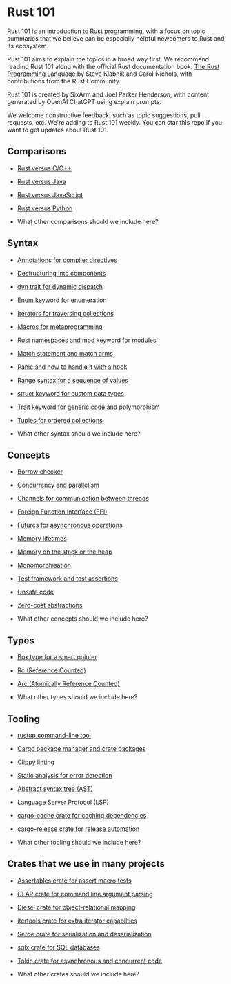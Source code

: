 # Rust 101

Rust 101 is an introduction to Rust programming, with a focus on topic summaries that we believe can be especially helpful newcomers to Rust and its ecosystem.

Rust 101 aims to explain the topics in a broad way first. We recommend reading Rust 101 along with the official Rust documentation book: [The Rust Programming Language](https://doc.rust-lang.org/book/) by Steve Klabnik and Carol Nichols, with contributions from the Rust Community.

Rust 101 is created by SixArm and Joel Parker Henderson, with content generated by OpenAI ChatGPT using explain prompts.

We welcome constructive feedback, such as topic suggestions, pull requests, etc. We're adding to Rust 101 weekly. You can star this repo if you want to get updates about Rust 101.


## Comparisons

* [Rust versus C/C++](comparisons/rust-versus-c-cpp.md)

* [Rust versus Java](comparisons/rust-versus-java.md)

* [Rust versus JavaScript](comparisons/rust-versus-javascript.md)

* [Rust versus Python](comparisons/rust-versus-python.md)

* What other comparisons should we include here?


## Syntax

* [Annotations for compiler directives](syntax/annotations-for-compiler-directives.md)

* [Destructuring into components](syntax/destructuring-into-components.md)

* [dyn trait for dynamic dispatch](syntax/dyn-trait-for-dynamic-dispatch.md)

* [Enum keyword for enumeration](syntax/enum-keyword-for-enumerations.md)

* [Iterators for traversing collections](syntax/iterators-for-traversing-collections.md)

* [Macros for metaprogramming](syntax/macros-for-metaprogramming.md)

* [Rust namespaces and mod keyword for modules](syntax/namespaces-and-mod-keyword-for-modules.md)

* [Match statement and match arms](syntax/match-statement-and-match-arms.md)

* [Panic and how to handle it with a hook](syntax/panic-and-how-to-handle-it-with-a-hook.md)

* [Range syntax for a sequence of values](syntax/range-syntax-for-a-sequence-of-values.md)

* [struct keyword for custom data types](syntax/struct-keyword-for-custom-data-types.md)

* [Trait keyword for generic code and polymorphism](syntax/trait-keyword-for-generic-code-and-polymorphism.md)

* [Tuples for ordered collections](syntax/tuples-for-ordered-collections.md)

* What other syntax should we include here?


## Concepts

* [Borrow checker](concepts/borrow-checker.md)

* [Concurrency and parallelism](concepts/concurrency-and-parallelism.md)

* [Channels for communication between threads](concepts/channels-for-communication-between-threads.md)

* [Foreign Function Interface (FFI)](concepts/foreign-function-interface-ffi.md)

* [Futures for asynchronous operations](concepts/futures-for-asynchronous-operations.md)

* [Memory lifetimes](concepts/memory-lifetimes.md)

* [Memory on the stack or the heap](concepts/memory-on-the-stack-or-the-heap.md)

* [Monomorphisation](concepts/monomorphisation-of-generic-code.md)

* [Test framework and test assertions](concepts/test-framework-and-test-assertions.md)

* [Unsafe code](concepts/unsafe-code.md)

* [Zero-cost abstractions](concepts/zero-cost-abstractions.md)

* What other concepts should we include here?


## Types

* [Box type for a smart pointer](types/box-smart-pointer.md)

* [Rc (Reference Counted)](types/rc-reference-counted.md)

* [Arc (Atomically Reference Counted)](types/arc-atomically-reference-counted.md)

* What other types should we include here?


## Tooling

* [rustup command-line tool](tooling/rustup-command-line-tool.md)

* [Cargo package manager and crate packages](tooling/cargo-package-manager-and-crate-packages.md)

* [Clippy linting](tooling/clippy-linting.md)

* [Static analysis for error detection](tooling/static-analysis-for-error-detection.md)

* [Abstract syntax tree (AST)](tooling/abstract-syntax-tree-ast.md)

* [Language Server Protocol (LSP)](tooling/language-server-protocol-lsp.md)

* [cargo-cache crate for caching dependencies](tooling/cargo-cache-crate-for-caching-dependencies.md)

* [cargo-release crate for release automation](tooling/cargo-release-crate-for-release-automation.md)

* What other tooling should we include here?


## Crates that we use in many projects

* [Assertables crate for assert macro tests](crates/assertables-crate-for-assert-macro-tests.md)

* [CLAP crate for command line argument parsing](crates/clap-crate-for-command-line-argument-parsing.md)

* [Diesel crate for object-relational mapping](crates/diesel-crate-for-object-relational-mapping.md)

* [itertools crate for extra iterator capabilties](crates/itertools-crate-for-extra-iterator-capabilties.md)

* [Serde crate for serialization and deserialization](crates/serde-crate-for-serialization-and-deserialization.md)

* [sqlx crate for SQL databases](crates/sqlx-crate-for-sql-databases.md)

* [Tokio crate for asynchronous and concurrent code](crates/tokio-crate-for-asynchronous-and-concurrent-code.md)

* What other crates should we include here?
